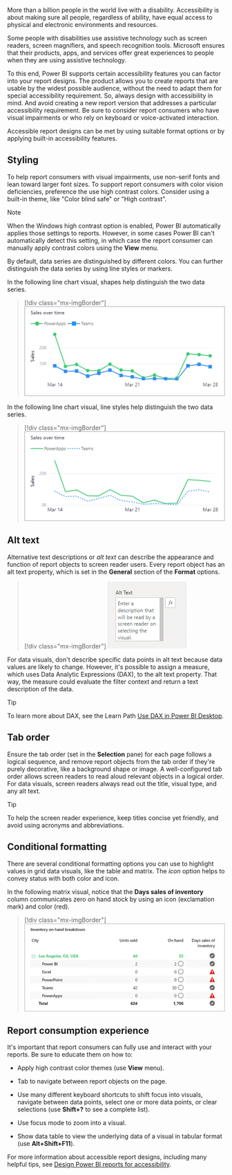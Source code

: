 More than a billion people in the world live with a disability. Accessibility is about making sure all people, regardless of ability, have equal access to physical and electronic environments and resources.

Some people with disabilities use assistive technology such as screen readers, screen magnifiers, and speech recognition tools. Microsoft ensures that their products, apps, and services offer great experiences to people when they are using assistive technology.

To this end, Power BI supports certain accessibility features you can factor into your report designs. The product allows you to create reports that are usable by the widest possible audience, without the need to adapt them for special accessibility requirement. So, always design with accessibility in mind. And avoid creating a new report version that addresses a particular accessibility requirement. Be sure to consider report consumers who have visual impairments or who rely on keyboard or voice-activated interaction.

Accessible report designs can be met by using suitable format options or by applying built-in accessibility features.

## Styling

To help report consumers with visual impairments, use non-serif fonts and lean toward larger font sizes. To support report consumers with color vision deficiencies, preference the use high contrast colors. Consider using a built-in theme, like "Color blind safe" or "High contrast".

> [!NOTE]
> When the Windows high contrast option is enabled, Power BI automatically applies those settings to reports. However, in some cases Power BI can't automatically detect this setting, in which case the report consumer can manually apply contrast colors using the **View** menu.

By default, data series are distinguished by different colors. You can further distinguish the data series by using line styles or markers.

In the following line chart visual, shapes help distinguish the two data series.

> [!div class="mx-imgBorder"]
> [![Diagram of a line chart visual with two data series. One series uses a circle marker. The second series uses a square marker.](../media/accessibility-styling-markers.png)](../media/accessibility-styling-markers.png#lightbox)

In the following line chart visual, line styles help distinguish the two data series.

> [!div class="mx-imgBorder"]
> [![Diagram of a line chart visual with two data series. One series uses a solid line. The second series uses a dotted line.](../media/accessibility-styling-line-style.png)](../media/accessibility-styling-line-style.png#lightbox)

## Alt text

Alternative text descriptions or *alt text* can describe the appearance and function of report objects to screen reader users. Every report object has an alt text property, which is set in the **General** section of the **Format** options.

> [!div class="mx-imgBorder"]
> [![Screenshot of the Alt Text property in the Format options.](../media/accessibility-alt-text.png)](../media/accessibility-alt-text.png#lightbox)

For data visuals, don't describe specific data points in alt text because data values are likely to change. However, it's possible to assign a measure, which uses Data Analytic Expressions (DAX), to the alt text property. That way, the measure could evaluate the filter context and return a text description of the data.

> [!TIP]
> To learn more about DAX, see the Learn Path [Use DAX in Power BI Desktop](/learn/paths/dax-power-bi/?azure-portal=true).

## Tab order

Ensure the tab order (set in the **Selection** pane) for each page follows a logical sequence, and remove report objects from the tab order if they're purely decorative, like a background shape or image. A well-configured tab order allows screen readers to read aloud relevant objects in a logical order. For data visuals, screen readers always read out the title, visual type, and any alt text.

> [!TIP]
> To help the screen reader experience, keep titles concise yet friendly, and avoid using acronyms and abbreviations.

## Conditional formatting

There are several conditional formatting options you can use to highlight values in grid data visuals, like the table and matrix. The *icon* option helps to convey status with both color and icon.

In the following matrix visual, notice that the **Days sales of inventory** column communicates zero on hand stock by using an icon (exclamation mark) and color (red).

> [!div class="mx-imgBorder"]
> [![Screenshot of a matrix visual with conditional formatting as described in the previous paragraph.](../media/accessibility-conditional-formatting-icon.png)](../media/accessibility-conditional-formatting-icon.png#lightbox)

## Report consumption experience

It's important that report consumers can fully use and interact with your reports. Be sure to educate them on how to:

-   Apply high contrast color themes (use **View** menu).

-   Tab to navigate between report objects on the page.

-   Use many different keyboard shortcuts to shift focus into visuals, navigate between data points, select one or more data points, or clear selections (use **Shift+?** to see a complete list).

-   Use focus mode to zoom into a visual.

-   Show data table to view the underlying data of a visual in tabular format (use **Alt+Shift+F11**).

For more information about accessible report designs, including many helpful tips, see [Design Power BI reports for accessibility](/power-bi/create-reports/desktop-accessibility-creating-reports/?azure-portal=true).
